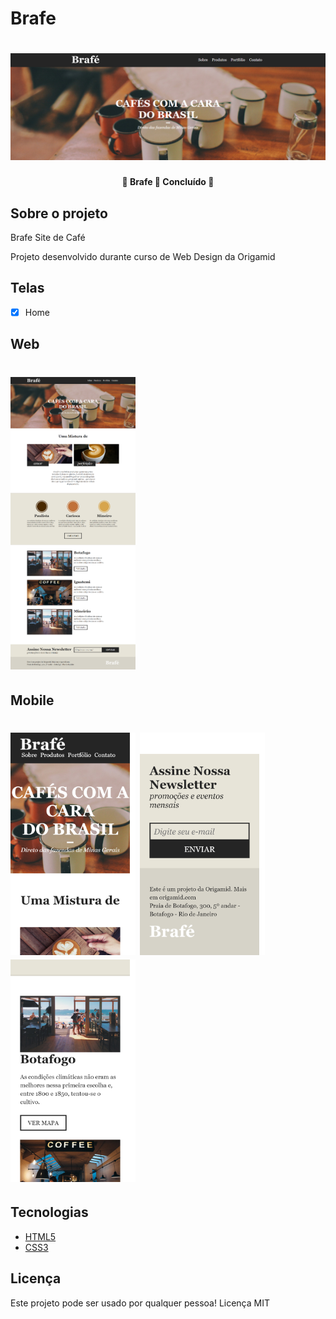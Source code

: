 # Brafe

<h1 align="center">
  <img alt="Brafe" title="#Origamid" src="./img/assets/brafe.png" />
</h1>
<h4 align="center"> 
	🚧  Brafe 🚀 Concluído  🚧
</h4>

## Sobre o projeto

Brafe
Site de Café 

Projeto desenvolvido durante curso de Web Design da Origamid

##  Telas

- [x] Home


## Web
<h1 align="left">
  <img alt="Bikcraft" title="#Origamid" src="./img/assets/home.png"width=200 />
 
  </h1>

## Mobile

<h1 align="left">
  <img alt="Bikcraft" title="#Origamid" src="./img/assets/mobile.png"width=200 />
  <img alt="Bikcraft" title="#Origamid" src="./img/assets/mobile-1.png"width=200 />
  <img alt="Bikcraft" title="#Origamid" src="./img/assets/mobile-2.png"width=200 />
   </h1>
  
## Tecnologias
 
- [HTML5](https://www.w3schools.com/html/default.asp)
- [CSS3](https://www.w3schools.com/w3css/w3css_cards.asp)



## Licença
Este projeto pode ser usado por qualquer pessoa! Licença MIT
